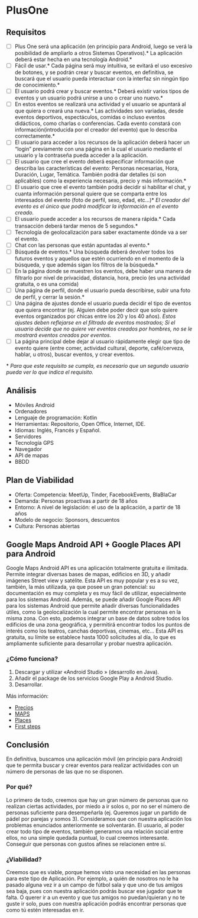 # PlusOne

## Requisitos

- [ ] Plus One será una aplicación (en principio para Android, luego se verá la posibilidad de ampliarlo a otros Sistemas Operativos).* La aplicación deberá estar hecha en una tecnología Android.*
- [ ] Fácil de usar.* Cada página será muy intuitiva, se evitará el uso excesivo de botones, y se podrán crear y buscar eventos, en definitiva, se buscará que el usuario pueda interactuar con la interfaz sin ningún tipo de conocimiento.*
- [ ] El usuario podrá crear y buscar eventos.* Deberá existir varios tipos de eventos y un usuario podrá unirse a uno o crear uno nuevo.*
- [ ] En estos eventos se realizará una actividad y el usuario se apuntará al que quiera o creará una nueva.* Las actividades son variadas, desde eventos deportivos, espectáculos, comidas o incluso eventos didácticos, como charlas o conferencias. Cada evento constará con información(introducida por el creador del evento) que lo describa correctamente.*
- [ ] El usuario para acceder a los recursos de la aplicación deberá hacer un “login” previamente con una página en la cual el usuario mediante el usuario y la contraseña pueda acceder a la aplicación.
- [ ] El usuario que cree el evento deberá especificar información que describa las características del evento: Personas necesarias, Hora, Duración, Lugar, Temática. También podrá dar detalles (si son aplicables) como la experiencia necesaria, precio y más información.\*
- [ ] El usuario que cree el evento también podrá decidir si habilitar el chat, y cuanta información personal quiere que se comparta entre los interesados del evento (foto de perfil, sexo, edad, etc…)\* *El creador del evento es el único que podrá modificar la información en el evento creado.*
- [ ] El usuario puede acceder a los recursos de manera rápida.* Cada transacción deberá tardar menos de 5 segundos.*
- [ ] Tecnología de geolocalización para saber exactamente dónde va a ser el evento.
- [ ] Chat con las personas que están apuntadas al evento.\* 
- [ ] Búsqueda de eventos.* Una búsqueda deberá devolver todos los futuros eventos y aquellos que estén ocurriendo en el momento de la búsqueda, y que además sigan los filtros de la búsqueda.*
- [ ] En la página donde se muestren los eventos, debe haber una manera de filtrarlo por nivel de privacidad, distancia, hora, precio (es una actividad gratuita, o es una comida)
- [ ] Una página de perfil, donde el usuario pueda describirse, subir una foto de perfil, y cerrar la sesión.\*
- [ ] Una página de ajustes donde el usuario pueda decidir el tipo de eventos que quiera encontrar (ej. Alguien debe poder decir que solo quiere eventos organizados por chicas entre los 20 y los 40 años). *Estos ajustes deben reflejarse en el filtrado de eventos mostrados; Si el usuario decide que no quiere ver eventos creados por hombres, no se le mostrará eventos creados por eventos.*
- [ ] La página principal debe dejar al usuario rápidamente elegir que tipo de evento quiere (entre comer, actividad cultural, deporte, café/cerveza, hablar, u otros), buscar eventos, y crear eventos.

\* *Para que este requisito se cumpla, es necesario que un segundo usuario pueda ver lo que indica el requisito.*

## Análisis
- Móviles Android
- Ordenadores
- Lenguaje de programación: Kotlin
- Herramientas: Repositorio, Open Office, Internet, IDE.
- Idiomas: Inglés, Francés y Español.
- Servidores
- Tecnología GPS
- Navegador
- API de mapas
- BBDD

## Plan de Viabilidad
- Oferta: Competencia: MeetUp, Tinder, FacebookEvents, BlaBlaCar
- Demanda: Personas proactivas a partir de 18 años
- Entorno: A nivel de legislación: el uso de la aplicación, a partir de 18 años
- Modelo de negocio: Sponsors, descuentos
- Cultura: Personas abiertas

## Google Maps Android API + Google Places API para Android
Google Maps Android API es una aplicación totalmente gratuita e ilimitada. Permite integrar diversas bases de mapas, edificios en 3D, y añadir imágenes Street view y satélite. Esta API es muy popular y es a su vez, también, la más utilizada, ya que posee un gran potencial: su documentación es muy completa y es muy fácil de utilizar, especialmente para los sistemas Android.
  Además, se puede añadir Google Places API para los sistemas Android que permite añadir diversas funcionalidades útiles, como la geolocalización la cual permite encontrar personas en la misma zona. Con esto, podemos integrar un base de datos sobre todos los edificios de una zona geográfica, y permitirá encontrar todos los puntos de interés como los teatros, canchas deportivas, cinemas, etc... Esta API es gratuita, su límite se establece hasta 1000 solicitudes al día, lo que es ampliamente suficiente para desarrollar y probar nuestra aplicación.  

### ¿Cómo funciona?

1. Descargar y utilizar «Android Studio » (desarrollo en Java).
2. Añadir el package de los servicios Google Play a Android Studio.
3. Desarrollar.

Más información: 
- [Precios](https://developers.google.com/maps/pricing-and-plans/#details)
- [MAPS](https://developers.google.com/maps/documentation/android-api/?hl=fr)
- [Places](https://developers.google.com/places/?hl=fr)
- [First steps](https://developers.google.com/maps/documentation/android-api/start?hl=fr)

## Conclusión 

En definitiva, buscamos una aplicación móvil (en principio para Android) que te permita buscar y crear eventos para realizar actividades con un número de personas de las que no se disponen.

### Por qué?
Lo primero de todo, creemos que hay un gran número de personas que no realizan ciertas actividades, por miedo a ir solos o, por no ser el número de personas suficiente para desempeñarla (ej. Queremos jugar un partido de pádel por parejas y somos 3).
Consideramos que con nuestra aplicación los problemas enunciados anteriormente se solventarán. 
El usuario, al poder crear todo tipo de eventos, también generamos una relación social entre ellos, no una simple quedada puntual, lo cual creemos interesante. Conseguir que personas con gustos afines se relacionen entre sí.

### ¿Viabilidad?
Creemos que es viable, porque hemos visto una necesidad en las personas para este tipo de Aplicación.
Por ejemplo, a quién de nosotros no le ha pasado alguna vez ir a un campo de fútbol sala y que uno de tus amigos sea baja, pues con nuestra aplicación podrás buscar ese jugador que te falta. O querer ir a un evento y que tus amigos no puedan/quieran y no te guste ir solo, pues con nuestra aplicación podrás encontrar personas que como tú estén interesadas en ir.

